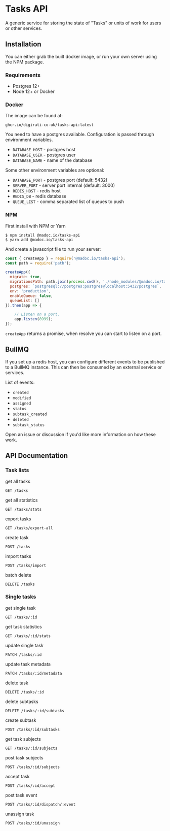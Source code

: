 # Tasks API
A generic service for storing the state of "Tasks" or units of work for users or other services.

## Installation
You can either grab the built docker image, or run your own server using the NPM package.

### Requirements
- Postgres 12+
- Node 12+ or Docker

### Docker

The image can be found at:
```
ghcr.io/digirati-co-uk/tasks-api:latest
```

You need to have a postgres available. Configuration is passed through environment variables.
- `DATABASE_HOST` - postgres host
- `DATABASE_USER` - postgres user
- `DATABASE_NAME` - name of the database

Some other environment variables are optional:
- `DATABASE_PORT` - postgres port (default: 5432)
- `SERVER_PORT` - server port internal (default: 3000)
- `REDIS_HOST` - redis host
- `REDIS_DB` - redis database
- `QUEUE_LIST` - comma separated list of queues to push

### NPM

First install with NPM or Yarn
```
$ npm install @madoc.io/tasks-api
$ yarn add @madoc.io/tasks-api
```

And create a javascript file to run your server:

```js
const { createApp } = require('@madoc.io/tasks-api');
const path = require('path');

createApp({
  migrate: true,
  migrationsPath: path.join(process.cwd(), './node_modules/@madoc.io/tasks-api/migrations'),
  postgres: `postgresql://postgres:postgres@localhost:5432/postgres`,
  env: 'production',
  enableQueue: false,
  queueList: []
}).then(app => {

    // Listen on a port.
    app.listen(8999);
});
```

`createApp` returns a promise, when resolve you can start to listen on a port. 


## BullMQ
If you set up a redis host, you can configure different events to be published to a BullMQ instance. This can then be consumed by an external service or services.

List of events:

- `created`
- `modified`
- `assigned`
- `status`
- `subtask_created`
- `deleted`
- `subtask_status`

Open an issue or discussion if you'd like more information on how these work.


## API Documentation


### Task lists
get all tasks
```
GET /tasks
```

get all statistics
```
GET /tasks/stats
```

export tasks
```
GET /tasks/export-all
```

create task
```
POST /tasks
```

import tasks
```
POST /tasks/import
```

batch delete
```
DELETE /tasks
```



### Single tasks
get single task
```
GET /tasks/:id
```

get task statistics
```
GET /tasks/:id/stats
```

update single task
```
PATCH /tasks/:id
```

update task metadata
```
PATCH /tasks/:id/metadata
```

delete task
```
DELETE /tasks/:id
```

delete subtasks
```
DELETE /tasks/:id/subtasks
```

create subtask
```
POST /tasks/:id/subtasks
```

get task subjects
```
GET /tasks/:id/subjects
```

post task subjects
```
POST /tasks/:id/subjects
```

accept task
```
POST /tasks/:id/accept
```

post task event
```
POST /tasks/:id/dispatch/:event
```

unassign task
```
POST /tasks/:id/unassign
```


